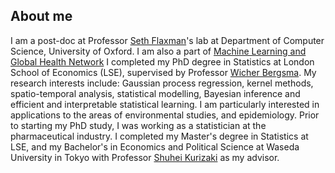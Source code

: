 ## About me
I am a post-doc at Professor [Seth Flaxman](https://sethrf.com)'s lab at Department of Computer Science, University of Oxford. I am also a part of [Machine Learning and Global Health Network](https://mlgh.net)
I completed my PhD degree in Statistics at London School of Economics (LSE), supervised by Professor [Wicher Bergsma](https://www.lse.ac.uk/statistics/people/wicher-bergsma). My research interests include: Gaussian process regression, kernel methods, spatio-temporal analysis, statistical modelling, Bayesian inference and efficient and interpretable statistical learning. I am particularly interested in applications to the areas of environmental studies, and epidemiology. Prior to starting my PhD study, I was working as a statistician at the pharmaceutical industry. I completed my Master's degree in Statistics at LSE, and my Bachelor's in Economics and Political Science at Waseda University in Tokyo with Professor [Shuhei Kurizaki](https://skurizaki.github.io) as my advisor. 
